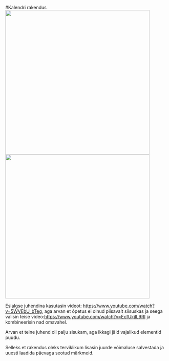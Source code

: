 #Kalendri rakendus
<img src="https://i.imgur.com/yeVsi5J.png" height="450">
<img src="https://i.imgur.com/LntlOpW.png" height="450">


Esialgse juhendina kasutasin videot: https://www.youtube.com/watch?v=5WVEbU_bTeg, aga arvan et õpetus ei olnud piisavalt siisuskas ja seega valisin teise video:https://www.youtube.com/watch?v=EcfUkjlL9RI ja kombineerisin nad omavahel.

Arvan et teine juhend oli palju sisukam, aga ikkagi jäid vajalikud elementid puudu.

Selleks et rakendus oleks terviklikum lisasin juurde võimaluse salvestada ja uuesti laadida päevaga seotud märkmeid. 
